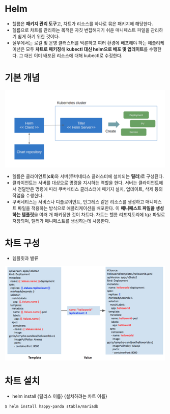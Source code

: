 Helm
=====

- 헬름은 **패키지 관리 도구**고, 차트가 리소스를 하나로 묶은 패키지에 해당한다. 
- 헬름으로 차트를 관리하는 목적은 자칫 번잡해지기 쉬운 매니페스트 파일을 관리하기 쉽게 하기 위한 것이다.
- 실무에서는 로컬 및 운영 클러스터를 막론하고 여러 환경에 배포해야 하는 애플리케이션은 모두 **차트로 패키징**해 **kubectl 대신 helm으로 배포 및 업데이트**를 수행한다. 그 대신 이미 배포된 리소스에 대해 kubectl로 수정한다.


기본 개념
=====

<img title="helm" src="./images/kubernetes/helm_basic.png" alt="helm" width="600px">

- 헬름은 클라이언트(**cli**)와 서버(쿠버네티스 클러스터에 설치되는 **틸러**)로 구성된다. 
- 클라이언트는 서버를 대상으로 명령을 지시하는 역할을 한다. 서버는 클라이언트에서 전달받은 명령에 따라 쿠버네티스 클러스터에 패키지 설치, 업데이트, 삭제 등의 작업을 수행한다.
- 쿠버네티스는 서비스나 디플로이먼트, 인그레스 같은 리소스를 생성하고 매니페스트 파일을 적용하는 방식으로 애플리케이션을 배포한다. 이 **매니페스트 파일을 생성하는 템플릿**을 여러 개 패키징한 것이 차트다. 차트는 헬름 리포지토리에 tgz 파일로 저장되며, 틸러가 매니페스트를 생성하는데 사용한다.


차트 구성
=====

- 템플릿과 밸류

<img title="helm" src="./images/kubernetes/helm_template_value_example.png" alt="helm" width="600px">


차트 설치
=====

- helm install {릴리스 이름} {설치하려는 차트 이름}

```
$ helm install happy-panda stable/mariadb
```
